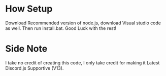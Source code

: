 # How Setup
Download Recommended version of node.js, download Visual studio code as well.
Then run install.bat. Good Luck with the rest!

# Side Note
I take no credit of creating this code, I only take credit for making it Latest Discord.js Supportive (V13).
